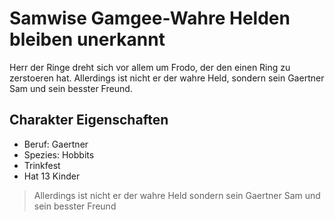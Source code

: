 # Samwise Gamgee-Wahre Helden bleiben unerkannt
Herr der Ringe dreht sich vor allem um Frodo, der den einen Ring zu zerstoeren hat. Allerdings ist nicht er der wahre Held, sondern sein Gaertner Sam und sein besster Freund.
## Charakter Eigenschaften
* Beruf: Gaertner
* Spezies: Hobbits
* Trinkfest
* Hat 13 Kinder
> Allerdings ist nicht er der wahre Held
> sondern sein Gaertner Sam und sein besster Freund